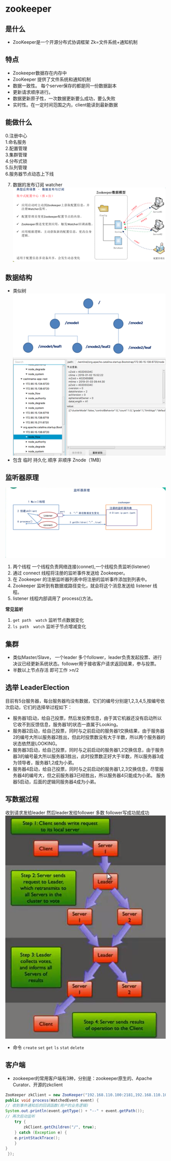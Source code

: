 # zookeeper

## 是什么

* ZooKeeper是一个开源分布式协调框架 Zk=文件系统+通知机制

## 特点

* Zookeeper数据存在内存中
* ZooKeeper 提供了文件系统和通知机制
* 数据一致性。 每个server保存的都是同一份数据副本
* 更新请求顺序进行。
* 数据更新原子性，一次数据更新要么成功，要么失败
* 实时性。在一定时间范围之内，client能读到最新数据

## 能做什么

0.注册中心      
1.命名服务   
2.配置管理   
3.集群管理   
4.分布式锁  
5.队列管理       
6.服务器节点动态上下线         

7. 数据的发布订阅 watcher
   ![WX20190318-111342@2x](../assets/2KakJku.png)

## 数据结构

* 类似树
  ![WX20190318-111042@2x](../assets/sDlM4uw.png)
  ![WX20190318-160346@2x](../assets/i4yCkS5.png)
* 包含 临时 持久化  顺序 非顺序 Znode（1MB）

## 监听器原理

![WX20190318-160627@2x](../assets/KHE52VE.png)

1. 两个线程 一个线程负责网络连接(connet),一个线程负责监听(listener)
2. 通过 connect 线程将注册的监听事件发送给 Zookeeper。
3. 在 Zookeeper 的注册监听器列表中将注册的监听事件添加到列表中。
4. Zookeeper 监听到有数据或路径变化，就会将这个消息发送给 listener 线程。
5. listener 线程内部调用了 process()方法。

**常见监听**

1. `get path  watch` 监听节点数据变化
2. `ls path  watch` 监听子节点增减变化

## 集群 

* 类似Master/Slave， 一个leader 多个follower，leader负责发起投票、进行决议已经更新系统状态。follower用于接收客户请求返回结果，参与投票。
* 半数以上节点存活 即可工作 >n/2 

## 选举  LeaderElection

目前有5台服务器，每台服务器均没有数据，它们的编号分别是1,2,3,4,5,按编号依次启动，它们的选择举过程如下：

* 服务器1启动，给自己投票，然后发投票信息，由于其它机器还没有启动所以它收不到反馈信息，服务器1的状态一直属于Looking。
* 服务器2启动，给自己投票，同时与之前启动的服务器1交换结果，由于服务器2的编号大所以服务器2胜出，但此时投票数没有大于半数，所以两个服务器的状态依然是LOOKING。
* 服务器3启动，给自己投票，同时与之前启动的服务器1,2交换信息，由于服务器3的编号最大所以服务器3胜出，此时投票数正好大于半数，所以服务器3成为领导者，服务器1,2成为小弟。
* 服务器4启动，给自己投票，同时与之前启动的服务器1,2,3交换信息，尽管服务器4的编号大，但之前服务器3已经胜出，所以服务器4只能成为小弟。
  服务器5启动，后面的逻辑同服务器4成为小弟。

## 写数据过程

收到请求发给leader 然后leader发给follower 多数 follower写成功就成功
![WX20190318-161445@2x](../assets/fWTNWrT.png)

* 命令 `create` `set` `get` `ls` `stat` `delete`

## 客户端

* zookeeper的常用客户端有3种，分别是：zookeeper原生的、Apache Curator、开源的zkclient

```Java
ZooKeeper zkClient = new ZooKeeper("192.168.110.100:2181,192.168.110.101:2181", sessionTimeout, new Watcher() { @Override
public void process(WatchedEvent event) {
// 收到事件通知后的回调函数(用户的业务逻辑) 
System.out.println(event.getType() + "--" + event.getPath());
// 再次启动监听 
    try {
        zkClient.getChildren("/", true);
    } catch (Exception e) {
    e.printStackTrace(); 
    }
}
 });

```

# 